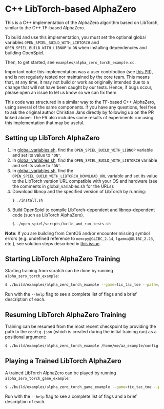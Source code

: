 # C++ LibTorch-based AlphaZero

This is a C++ implementation of the AlphaZero algorithm based on LibTorch,
similar to the C++ TF-based AlphaZero.

To build and use this implementation, you must set the optional global variables
`OPEN_SPIEL_BUILD_WITH_LIBTORCH` and `OPEN_SPIEL_BUILD_WITH_LIBNOP` to `ON` when
installing dependencies and building OpenSpiel.

Then, to get started, see `examples/alpha_zero_torch_example.cc`.

Important note: this implementation was a user contribution (see
[this PR](https://github.com/deepmind/open_spiel/pull/319)), and is not
regularly tested nor maintained by the core team. This means that, at any time,
it may not build or work as originally intended due to a change that will not
have been caught by our tests. Hence, if bugs occur, please open an issue to let
us know so we can fix them.

This code was structured in a similar way to the TF-based C++ AlphaZero, using
several of the same components. If you have any questions, feel free to ask the
original author Christian Jans directly by following up on the PR linked above.
The PR also includes some results of experiments run using this implementation
that may be useful.

## Setting up LibTorch AlphaZero

1.  In [global_variables.sh](../../scripts/global_variables.sh), find the
    `OPEN_SPIEL_BUILD_WITH_LIBNOP` variable and set its value to `"ON"`.
2.  In [global_variables.sh](../../scripts/global_variables.sh), find the
    `OPEN_SPIEL_BUILD_WITH_LIBTORCH` variable and set its value to `"ON"`.
3.  In [global_variables.sh](../../scripts/global_variables.sh), find the
    `OPEN_SPIEL_BUILD_WITH_LIBTORCH_DOWNLOAD_URL` variable and set its value to
    the LibTorch version URL compatible with your OS and hardware (see the
    comments in global_variables.sh for the URLs):
4.  Download libnop and the specified version of LibTorch by running:
    ```bash
    $ ./install.sh
    ```
5.  Build OpenSpiel to compile LibTorch-dependent and libnop-dependent code
    (such as LibTorch AlphaZero).
    ```bash
    $ ./open_spiel/scripts/build_and_run_tests.sh
    ```
**Note:** If you are building from CentOS and/or encounter missing symbol errors (e.g. undefined reference to `memcpy@GLIBC_2.14`, `lgamma@GLIBC_2.23`, etc.), see solution steps described in [this issue]( https://github.com/deepmind/open_spiel/issues/619#issuecomment-854126238).

## Starting LibTorch AlphaZero Training

Starting training from scratch can be done by running
`alpha_zero_torch_example`:
```sh
$ ./build/examples/alpha_zero_torch_example --game=tic_tac_toe --path=/home/me/az_example/
```
Run with the `--help` flag to see a complete list of flags and a brief
description of each.

## Resuming LibTorch AlphaZero Training

Training can be resumed from the most recent checkpoint by providing the path to
the `config.json` (which is created during the initial training run) as a
positional argument:
```sh
$ ./build/examples/alpha_zero_torch_example /home/me/az_example/config.json
```

## Playing a Trained LibTorch AlphaZero

A trained LibTorch AlphaZero can be played by running
`alpha_zero_torch_game_example`:
```sh
$ ./build/examples/alpha_zero_torch_game_example --game=tic_tac_toe --player1=az --player2=mcts --az_path=/home/me/az_example/ --az_checkpoint=-1
```
Run with the `--help` flag to see a complete list of flags and a brief
description of each.
